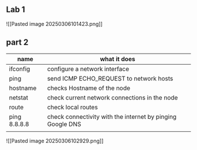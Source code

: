 ## Lab 1
![[Pasted image 20250306101423.png]]

## part 2

| name         | what it does                                               |
| ------------ | ---------------------------------------------------------- |
| ifconfig     | configure a network interface                              |
| ping         | send ICMP ECHO_REQUEST to network hosts                    |
| hostname     | checks Hostname of the node                                |
| netstat      | check current network connections in the node              |
| route        | check local routes                                         |
| ping 8.8.8.8 | check connectivity with the internet by pinging Google DNS |
|              |                                                            |

![[Pasted image 20250306102929.png]]

